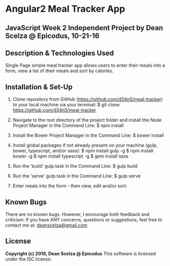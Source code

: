 
# Angular2 Meal Tracker App #

## JavaScript Week 2 Independent Project by Dean Scelza @ Epicodus, 10-21-16 ##

## Description & Technologies Used
Single Page simple meal tracker app allows users to enter their meals into a form, view a list of their meals and sort by calories.

## Installation & Set-Up
1. Clone repository from GitHub (https://github.com/d34n5/meal-tracker) to your local machine via your terminal: $ git clone https://github.com/d34n5/meal-tracker

2. Navigate to the root directory of the project folder and install the Node Project Manager in the Command Line: $ npm install

3. Install the Bower Project Manager in the Command Line: $ bower install

4. Install global packages if not already present on your machine (gulp, bower, typescript, and/or sass):
$ npm install gulp -g
$ npm install bower -g
$ npm install typescript -g
$ gem install sass

5. Run the 'build' gulp.task in the Command Line: $ gulp build

6. Run the 'serve' gulp.task in the Command Line: $ gulp serve

7. Enter meals into the form - then view, edit and/or sort.


## Known Bugs
There are no known bugs.  However, I encourage both feedback and criticism: If you have ANY concerns, questions or suggestions, feel free to contact me at:  deanscelza@gmail.com

## License
**Copyright (c) 2016, Dean Scelza @ Epicodus**
This software is licensed under the ISC license.
